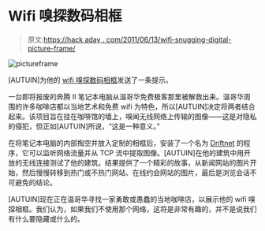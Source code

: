# Wifi 嗅探数码相框

> 原文:[https://hack aday . com/2011/06/13/wifi-snugging-digital-picture-frame/](https://hackaday.com/2011/06/13/wifi-sniffing-digital-picture-frame/)

![](../Images/65487b643d17be8eabaee8b22c128b8f.png "pictureframe")

[AUTUIN]为他的 [wifi 嗅探数码相框](http://freegeekvancouver.blogspot.com/2011/06/another-hack-wiretap-picture-frame.html)发送了一条提示。

一台即将报废的奔腾 II 笔记本电脑从温哥华免费极客那里被解救出来。温哥华周围的许多咖啡店都以当地艺术和免费 wifi 为特色，所以[AUTUIN]决定将两者结合起来。该项目旨在挂在咖啡馆的墙上，嗅闻无线网络上传输的图像——这是对隐私的侵犯，但正如[AUTUIN]所说，“这是一种意义。”

在将笔记本电脑的内部掏空并放入定制的相框后，安装了一个名为 [Driftnet](http://www.ex-parrot.com/~chris/driftnet/) 的程序，它可以监听网络流量并从 TCP 流中提取图像。[AUTUIN]在他的建筑中用开放的无线连接测试了他的建筑。结果提供了一个精彩的故事，从新闻网站的图片开始，然后慢慢转移到热门或不热门网站、在线约会网站的图片，最后是浏览会话不可避免的结论。

[AUTUIN]现在正在温哥华寻找一家勇敢或愚蠢的当地咖啡店，以展示他的 wifi 嗅探相框。我们认为，如果我们不使用那个网络，这将是非常有趣的，并不是说我们有什么要隐藏或什么的。